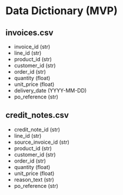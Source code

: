 
# Data Dictionary (MVP)
## invoices.csv
- invoice_id (str)
- line_id (str)
- product_id (str)
- customer_id (str)
- order_id (str)
- quantity (float)
- unit_price (float)
- delivery_date (YYYY-MM-DD)
- po_reference (str)

## credit_notes.csv
- credit_note_id (str)
- line_id (str)
- source_invoice_id (str)
- product_id (str)
- customer_id (str)
- order_id (str)
- quantity (float)
- unit_price (float)
- reason_text (str)
- po_reference (str)
